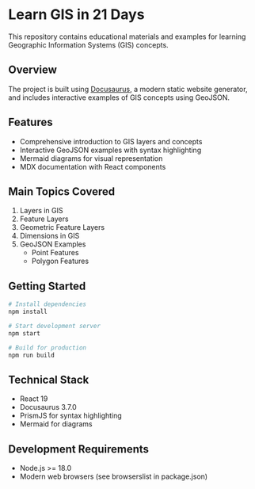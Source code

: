 # Learn GIS in 21 Days

This repository contains educational materials and examples for learning Geographic Information Systems (GIS) concepts.

## Overview

The project is built using [Docusaurus](https://docusaurus.io/), a modern static website generator, and includes interactive examples of GIS concepts using GeoJSON.

## Features

- Comprehensive introduction to GIS layers and concepts
- Interactive GeoJSON examples with syntax highlighting
- Mermaid diagrams for visual representation
- MDX documentation with React components

## Main Topics Covered

1. Layers in GIS
2. Feature Layers
3. Geometric Feature Layers
4. Dimensions in GIS
5. GeoJSON Examples
    - Point Features
    - Polygon Features

## Getting Started

```bash
# Install dependencies
npm install

# Start development server
npm start

# Build for production
npm run build
```

## Technical Stack

- React 19
- Docusaurus 3.7.0
- PrismJS for syntax highlighting
- Mermaid for diagrams

## Development Requirements

- Node.js >= 18.0
- Modern web browsers (see browserslist in package.json)
